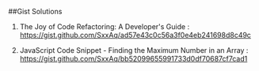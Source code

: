 ##Gist Solutions

1. The Joy of Code Refactoring: A Developer's Guide : https://gist.github.com/SxxAq/ad57e43c0c56a3f0e4eb241698d8c49c

2. JavaScript Code Snippet - Finding the Maximum Number in an Array : https://gist.github.com/SxxAq/bb52099655991733d0df70687cf7cad1
